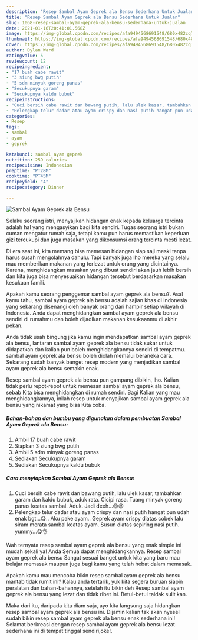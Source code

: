 ```yaml
---
description: "Resep Sambal Ayam Geprek ala Bensu Sederhana Untuk Jualan"
title: "Resep Sambal Ayam Geprek ala Bensu Sederhana Untuk Jualan"
slug: 1068-resep-sambal-ayam-geprek-ala-bensu-sederhana-untuk-jualan
date: 2021-01-16T20:41:01.568Z
image: https://img-global.cpcdn.com/recipes/afa9494568691548/680x482cq70/sambal-ayam-geprek-ala-bensu-foto-resep-utama.jpg
thumbnail: https://img-global.cpcdn.com/recipes/afa9494568691548/680x482cq70/sambal-ayam-geprek-ala-bensu-foto-resep-utama.jpg
cover: https://img-global.cpcdn.com/recipes/afa9494568691548/680x482cq70/sambal-ayam-geprek-ala-bensu-foto-resep-utama.jpg
author: Dylan Ward
ratingvalue: 5
reviewcount: 12
recipeingredient:
- "17 buah cabe rawit"
- "3 siung bwg putih"
- "5 sdm minyak goreng panas"
- "Secukupnya garam"
- "Secukupnya kaldu bubuk"
recipeinstructions:
- "Cuci bersih cabe rawit dan bawang putih, lalu ulek kasar, tambahkan garam dan kaldu bubuk, aduk rata. Cicipi rasa. Tuang minyak goreng panas keatas sambal. Aduk. Jadi deeh...😊😉"
- "Pelengkap telur dadar atau ayam crispy dan nasi putih hangat pun udah enak bgt...😋.. Aku pake ayam.. Geprek ayam crispy diatas cobek lalu siram merata sambal keatas ayam. Susun diatas sepiring nasi putih. yummy...😋👌"
categories:
- Resep
tags:
- sambal
- ayam
- geprek

katakunci: sambal ayam geprek 
nutrition: 259 calories
recipecuisine: Indonesian
preptime: "PT28M"
cooktime: "PT45M"
recipeyield: "4"
recipecategory: Dinner

---
```



![Sambal Ayam Geprek ala Bensu](https://img-global.cpcdn.com/recipes/afa9494568691548/680x482cq70/sambal-ayam-geprek-ala-bensu-foto-resep-utama.jpg)

Selaku seorang istri, menyajikan hidangan enak kepada keluarga tercinta adalah hal yang mengasyikan bagi kita sendiri. Tugas seorang istri bukan cuman mengatur rumah saja, tetapi kamu pun harus memastikan keperluan gizi tercukupi dan juga masakan yang dikonsumsi orang tercinta mesti lezat.

Di era  saat ini, kita memang bisa memesan hidangan siap saji meski tanpa harus susah mengolahnya dahulu. Tapi banyak juga lho mereka yang selalu mau memberikan makanan yang terlezat untuk orang yang dicintainya. Karena, menghidangkan masakan yang dibuat sendiri akan jauh lebih bersih dan kita juga bisa menyesuaikan hidangan tersebut berdasarkan masakan kesukaan famili. 



Apakah kamu seorang penggemar sambal ayam geprek ala bensu?. Asal kamu tahu, sambal ayam geprek ala bensu adalah sajian khas di Indonesia yang sekarang disenangi oleh banyak orang dari hampir setiap wilayah di Indonesia. Anda dapat menghidangkan sambal ayam geprek ala bensu sendiri di rumahmu dan boleh dijadikan makanan kesukaanmu di akhir pekan.

Anda tidak usah bingung jika kamu ingin mendapatkan sambal ayam geprek ala bensu, lantaran sambal ayam geprek ala bensu tidak sukar untuk didapatkan dan kalian pun boleh menghidangkannya sendiri di tempatmu. sambal ayam geprek ala bensu boleh diolah memalui beraneka cara. Sekarang sudah banyak banget resep modern yang menjadikan sambal ayam geprek ala bensu semakin enak.

Resep sambal ayam geprek ala bensu pun gampang dibikin, lho. Kalian tidak perlu repot-repot untuk memesan sambal ayam geprek ala bensu, sebab Kita bisa menghidangkan di rumah sendiri. Bagi Kalian yang mau menghidangkannya, inilah resep untuk menyajikan sambal ayam geprek ala bensu yang nikamat yang bisa Kita coba.

<!--inarticleads1-->

##### Bahan-bahan dan bumbu yang digunakan dalam pembuatan Sambal Ayam Geprek ala Bensu:

1. Ambil 17 buah cabe rawit
1. Siapkan 3 siung bwg putih
1. Ambil 5 sdm minyak goreng panas
1. Sediakan Secukupnya garam
1. Sediakan Secukupnya kaldu bubuk




<!--inarticleads2-->

##### Cara menyiapkan Sambal Ayam Geprek ala Bensu:

1. Cuci bersih cabe rawit dan bawang putih, lalu ulek kasar, tambahkan garam dan kaldu bubuk, aduk rata. Cicipi rasa. Tuang minyak goreng panas keatas sambal. Aduk. Jadi deeh...😊😉
1. Pelengkap telur dadar atau ayam crispy dan nasi putih hangat pun udah enak bgt...😋.. Aku pake ayam.. Geprek ayam crispy diatas cobek lalu siram merata sambal keatas ayam. Susun diatas sepiring nasi putih. yummy...😋👌




Wah ternyata resep sambal ayam geprek ala bensu yang enak simple ini mudah sekali ya! Anda Semua dapat menghidangkannya. Resep sambal ayam geprek ala bensu Sangat sesuai banget untuk kita yang baru mau belajar memasak maupun juga bagi kamu yang telah hebat dalam memasak.

Apakah kamu mau mencoba bikin resep sambal ayam geprek ala bensu mantab tidak rumit ini? Kalau anda tertarik, yuk kita segera buruan siapin peralatan dan bahan-bahannya, setelah itu bikin deh Resep sambal ayam geprek ala bensu yang lezat dan tidak ribet ini. Betul-betul taidak sulit kan. 

Maka dari itu, daripada kita diam saja, ayo kita langsung saja hidangkan resep sambal ayam geprek ala bensu ini. Dijamin kalian tak akan nyesel sudah bikin resep sambal ayam geprek ala bensu enak sederhana ini! Selamat berkreasi dengan resep sambal ayam geprek ala bensu lezat sederhana ini di tempat tinggal sendiri,oke!.

